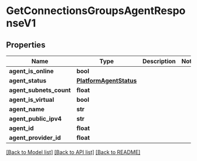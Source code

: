 # GetConnectionsGroupsAgentResponseV1

## Properties
Name | Type | Description | Notes
------------ | ------------- | ------------- | -------------
**agent_is_online** | **bool** |  | 
**agent_status** | [**PlatformAgentStatus**](PlatformAgentStatus.md) |  | 
**agent_subnets_count** | **float** |  | 
**agent_is_virtual** | **bool** |  | 
**agent_name** | **str** |  | 
**agent_public_ipv4** | **str** |  | 
**agent_id** | **float** |  | 
**agent_provider_id** | **float** |  | 

[[Back to Model list]](../README.md#documentation-for-models) [[Back to API list]](../README.md#documentation-for-api-endpoints) [[Back to README]](../README.md)

